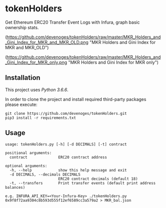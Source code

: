 # tokenHolders

Get Ethereum ERC20 Transfer Event Logs with Infura, graph basic ownership stats.

(https://github.com/devenoges/tokenHolders/raw/master/MKR_Holders_and_Gini_Index_for_MKR_and_MKR_OLD.png "MKR Holders and Gini Index for MKR and MKR_OLD")

(https://github.com/devenoges/tokenHolders/raw/master/MKR_Holders_and_Gini_Index_for_MKR_only.png "MKR Holders and Gini Index for MKR only")

## Installation

This project uses *Python 3.6.6*.

In order to clone the project and install required third-party packages please execute:
```
git clone https://github.com/devenoges/tokenHolders.git
pip3 install -r requirements.txt
```


## Usage

```
usage: tokenHolders.py [-h] [-d DECIMALS] [-t] contract

positional arguments:
  contract              ERC20 contract address

optional arguments:
  -h, --help            show this help message and exit
  -d DECIMALS, --decimals DECIMALS
                        ERC20 contract decimals (default 18)
  -t, --transfers       Print transfer events (default print address balances)

e.g. INFURA_API_KEY=<Your-Infura-Key> ./tokenHolders.py 0x9f8f72aa9304c8b593d555f12ef6589cc3a579a2 > MKR_bal.json
```

